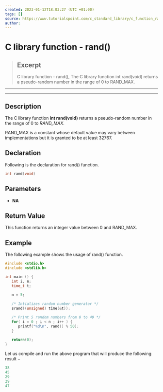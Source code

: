 ```yaml
---
created: 2023-01-12T18:03:27 (UTC +01:00)
tags: []
source: https://www.tutorialspoint.com/c_standard_library/c_function_rand.htm
author: 
---
```


# C library function - rand()

> ## Excerpt
> C library function - rand(),  The C library function int rand(void) returns a pseudo-random number in the range of 0 to RAND_MAX.

---
---

  

## Description

The C library function **int rand(void)** returns a pseudo-random number in the range of 0 to _RAND\_MAX_.

RAND\_MAX is a constant whose default value may vary between implementations but it is granted to be at least 32767.

## Declaration

Following is the declaration for rand() function.

```c
int rand(void)
```

## Parameters

-   **NA**
    

## Return Value

This function returns an integer value between 0 and RAND\_MAX.

## Example

The following example shows the usage of rand() function.

```c
#include <stdio.h>
#include <stdlib.h>

int main () {
   int i, n;
   time_t t;
   
   n = 5;
   
   /* Intializes random number generator */
   srand((unsigned) time(&t));

   /* Print 5 random numbers from 0 to 49 */
   for( i = 0 ; i < n ; i++ ) {
      printf("%d\n", rand() % 50);
   }
   
   return(0);
}
```

Let us compile and run the above program that will produce the following result −

```c
38
45
29
29
47

```


